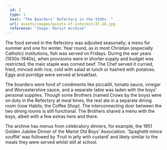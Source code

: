 ```yaml
---
  id: 2
  type: 1
  text: "The Boarders’ Refectory in the 1930s. "
  url: assets/images/points-of-interest/37.18.jpg
  reference: "Image: Marist Archive"
---
```

The food served in the Refectory was adjusted seasonally; a menu for summer and one for winter. Year round, as in most Christian (especially Catholic) institutions, fish was served on Fridays. During the war years (1930s-1940s), when provisions were in shorter supply and budget was restricted, the main staple was corned beef. The Chef served it curried, fried, minced with rice, cold with salad at lunch or hashed with potatoes. Eggs and porridge were served at breakfast.

The boarders were fond of condiments like piccalilli, tomato sauce, vinegar and Worcestershire sauce, and a separate table was laden with the boys' personal supplies. Though some Brothers (named Crows by the boys) were on duty in the Refectory at meal times, the rest ate in a separate dining room (now Habits, the Coffee Shop). The interconnecting door between the two dining rooms is still functional. The Brothers shared a menu with the boys, albeit with a few extras here and there.

The archive has menus from celebratory dinners, for example, the 1951 Golden Jubilee Dinner of the Marist Old Boys’ Association. ‘Spaghetti mince soufflé’ was followed by ‘Fruit in jelly with custard’ and likely similar to the meals they were served whilst still at school.
        